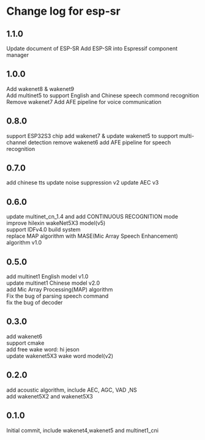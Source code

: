# Change log for esp-sr

## 1.1.0
Update document of ESP-SR
Add ESP-SR into Espressif component manager 

## 1.0.0
Add wakenet8 & wakenet9  
Add multinet5 to support English and Chinese speech commond recognition
Remove wakenet7 
Add AFE pipeline for voice communication

## 0.8.0
support ESP32S3 chip
add wakenet7 & update wakenet5 to support multi-channel detection
remove wakenet6
add AFE pipeline for speech recognition 

## 0.7.0
add chinese tts
update noise suppression v2
update AEC v3

## 0.6.0
update multinet_cn_1.4 and add CONTINUOUS RECOGNITION mode  
improve hilexin wakeNet5X3 model(v5)    
support IDFv4.0 build system  
replace MAP algorithm with MASE(Mic Array Speech Enhancement) algorithm v1.0  

## 0.5.0
add multinet1 English model v1.0  
update multinet1 Chinese model v2.0  
add Mic Array Processing(MAP) algorithm  
Fix the bug of parsing speech command  
fix the bug of decoder  

## 0.3.0
add wakenet6  
support cmake  
add free wake word: hi jeson  
update wakenet5X3 wake word model(v2)  

## 0.2.0
add acoustic algorithm, include AEC, AGC, VAD ,NS  
add wakenet5X2 and wakenet5X3  

## 0.1.0 
Initial commit, include wakenet4,wakenet5 and multinet1_cni  
